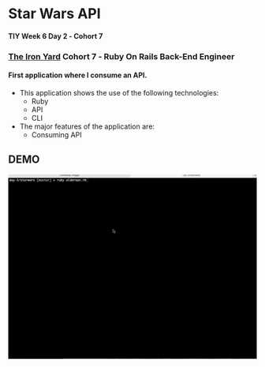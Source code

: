 # Star Wars API

#### TIY Week 6 Day 2 &dash; Cohort 7

### **[The Iron Yard](http://theironyard.com)** Cohort 7 &dash; Ruby On Rails Back-End Engineer

#### First application where I consume an API.


- This application shows the use of the following technologies:
  - Ruby
  - API
  - CLI
- The major features of the application are:
  - Consuming API

## DEMO
![](https://raw.githubusercontent.com/brunz36/starwars/master/docs/starwars.gif)
